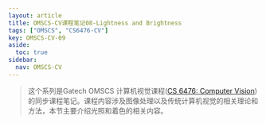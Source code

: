 ```yaml
---
layout: article
title: OMSCS-CV课程笔记08-Lightness and Brightness
tags: ["OMSCS", "CS6476-CV"]
key: OMSCS-CV-09
aside:
  toc: true
sidebar:
  nav: OMSCS-CV
---
```


> 这个系列是Gatech OMSCS 计算机视觉课程([CS 6476: Computer Vision](https://omscs.gatech.edu/cs-6476-computer-vision))的同步课程笔记。课程内容涉及图像处理以及传统计算机视觉的相关理论和方法，本节主要介绍光照和着色的相关内容。
<!--more-->